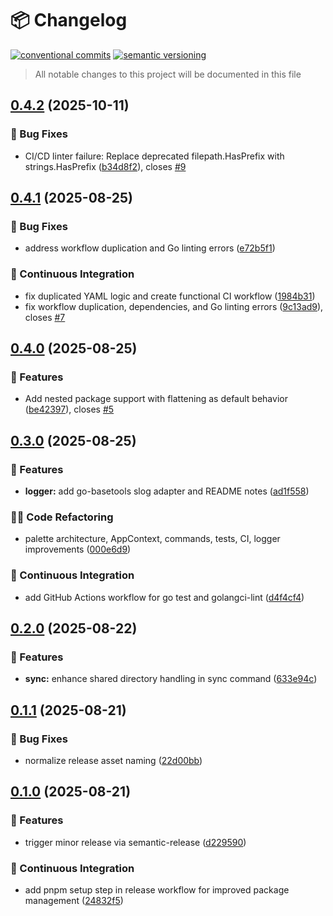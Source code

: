 # 📦 Changelog 
[![conventional commits](https://img.shields.io/badge/conventional%20commits-1.0.0-yellow.svg)](https://conventionalcommits.org)
[![semantic versioning](https://img.shields.io/badge/semantic%20versioning-2.0.0-green.svg)](https://semver.org)
> All notable changes to this project will be documented in this file

## [0.4.2](https://github.com/ZanzyTHEbar/cursor-rules/compare/v0.4.1...v0.4.2) (2025-10-11)

### 🐛 Bug Fixes

* CI/CD linter failure: Replace deprecated filepath.HasPrefix with strings.HasPrefix ([b34d8f2](https://github.com/ZanzyTHEbar/cursor-rules/commit/b34d8f2f2ce9563523f4f7b15e2d3eba72840a60)), closes [#9](https://github.com/ZanzyTHEbar/cursor-rules/issues/9)

## [0.4.1](https://github.com/ZanzyTHEbar/cursor-rules/compare/v0.4.0...v0.4.1) (2025-08-25)

### 🐛 Bug Fixes

* address workflow duplication and Go linting errors ([e72b5f1](https://github.com/ZanzyTHEbar/cursor-rules/commit/e72b5f1395d6d326e22fe5fe691e78fccca8f1cc))

### 🔁 Continuous Integration

* fix duplicated YAML logic and create functional CI workflow ([1984b31](https://github.com/ZanzyTHEbar/cursor-rules/commit/1984b313beb91eb91cb1e65ec7ab07597d5ed0c1))
* fix workflow duplication, dependencies, and Go linting errors ([9c13ad9](https://github.com/ZanzyTHEbar/cursor-rules/commit/9c13ad987b1110115ddca5085a15f53c0171df7a)), closes [#7](https://github.com/ZanzyTHEbar/cursor-rules/issues/7)

## [0.4.0](https://github.com/ZanzyTHEbar/cursor-rules/compare/v0.3.0...v0.4.0) (2025-08-25)

### 🍕 Features

* Add nested package support with flattening as default behavior ([be42397](https://github.com/ZanzyTHEbar/cursor-rules/commit/be4239701b7c8fa14ae16628480bdf1b74cd763f)), closes [#5](https://github.com/ZanzyTHEbar/cursor-rules/issues/5)

## [0.3.0](https://github.com/ZanzyTHEbar/cursor-rules/compare/v0.2.0...v0.3.0) (2025-08-25)

### 🍕 Features

* **logger:** add go-basetools slog adapter and README notes ([ad1f558](https://github.com/ZanzyTHEbar/cursor-rules/commit/ad1f5588e1ab34a4380822904dc669f8e1b6bde2))

### 🧑‍💻 Code Refactoring

* palette architecture, AppContext, commands, tests, CI, logger improvements ([000e6d9](https://github.com/ZanzyTHEbar/cursor-rules/commit/000e6d9da57562284611353d6692f72460d51ff4))

### 🔁 Continuous Integration

* add GitHub Actions workflow for go test and golangci-lint ([d4f4cf4](https://github.com/ZanzyTHEbar/cursor-rules/commit/d4f4cf4de895e0e6fc7205b96a921c2963d7f279))

## [0.2.0](https://github.com/ZanzyTHEbar/cursor-rules/compare/v0.1.1...v0.2.0) (2025-08-22)

### 🍕 Features

* **sync:** enhance shared directory handling in sync command ([633e94c](https://github.com/ZanzyTHEbar/cursor-rules/commit/633e94c0882d7d8a30f09fd16420633134545d6b))

## [0.1.1](https://github.com/ZanzyTHEbar/cursor-rules/compare/v0.1.0...v0.1.1) (2025-08-21)

### 🐛 Bug Fixes

* normalize release asset naming ([22d00bb](https://github.com/ZanzyTHEbar/cursor-rules/commit/22d00bbcf41849f46ed9d9bf7e8991b3947eb4e8))

## [0.1.0](https://github.com/ZanzyTHEbar/cursor-rules/compare/v0.0.0...v0.1.0) (2025-08-21)

### 🍕 Features

* trigger minor release via semantic-release ([d229590](https://github.com/ZanzyTHEbar/cursor-rules/commit/d22959016b21c15edc88fea05129043c7cbc1aaf))

### 🔁 Continuous Integration

* add pnpm setup step in release workflow for improved package management ([24832f5](https://github.com/ZanzyTHEbar/cursor-rules/commit/24832f5bbd74117d6eb7697fbf2016002ad8a569))
